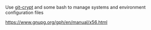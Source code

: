 
Use [git-crypt](https://www.agwa.name/projects/git-crypt/) and some bash to manage systems and environment configuration files


<https://www.gnupg.org/gph/en/manual/x56.html>
